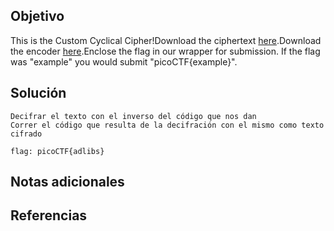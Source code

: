 ## Objetivo

This is the Custom Cyclical Cipher!Download the ciphertext [here](https://artifacts.picoctf.net/c_titan/47/ciphertext).Download the encoder [here](https://artifacts.picoctf.net/c_titan/47/convert.py).Enclose the flag in our wrapper for submission. If the flag was "example" you would submit "picoCTF{example}".
## Solución

```
Decifrar el texto con el inverso del código que nos dan
Correr el código que resulta de la decifración con el mismo como texto cifrado

flag: picoCTF{adlibs}
```
## Notas adicionales

## Referencias